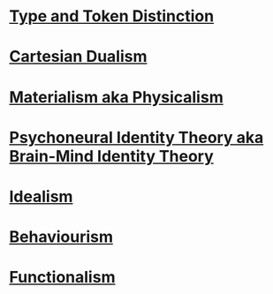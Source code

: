 # [Type and Token Distinction](Type%20and%20Token%20Distinction)
# [Cartesian Dualism](Cartesian%20Dualism)
# [Materialism aka Physicalism](Materialism%20aka%20Physicalism)
# [Psychoneural Identity Theory aka Brain-Mind Identity Theory](Psychoneural%20Identity%20Theory%20aka%20Brain-Mind%20Identity%20Theory)
# [Idealism](Idealism)
# [Behaviourism](Behaviourism)
# [Functionalism](Functionalism)